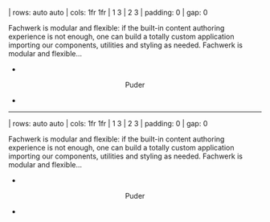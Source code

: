 | rows: auto auto
| cols: 1fr 1fr
| 1 3
| 2 3
| padding: 0
| gap: 0

<section>

Fachwerk is modular and flexible: if the built-in content authoring experience is not enough, one can build a totally custom application importing our components, utilities and styling as needed. Fachwerk is modular and flexible...

</section>

-

<center>

Puder

</center>

-

<f-image src="../images/example.jpg" />

---

| rows: auto auto
| cols: 1fr 1fr
| 1 3
| 2 3
| padding: 0
| gap: 0

<section>

Fachwerk is modular and flexible: if the built-in content authoring experience is not enough, one can build a totally custom application importing our components, utilities and styling as needed. Fachwerk is modular and flexible...

</section>

-

<center>

Puder

</center>

-

<f-image src="../images/example.jpg" />
